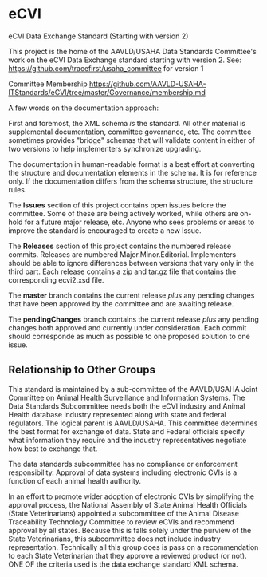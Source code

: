 # eCVI
eCVI Data Exchange Standard (Starting with version 2)

This project is the home of the AAVLD/USAHA Data Standards Committee's work on the eCVI Data Exchange standard starting with version 2.  See: https://github.com/tracefirst/usaha_committee for version 1

Committee Membership https://github.com/AAVLD-USAHA-ITStandards/eCVI/tree/master/Governance/membership.md

A few words on the documentation approach: 
 
First and foremost, the XML schema *is* the standard.  All other material is supplemental documentation, committee governance, etc.  The committee sometimes provides "bridge" schemas that will validate content in either of two versions to help implementers synchronize upgrading.

The documentation in human-readable format is a best effort at converting the structure and documentation elements in the schema.  It is for reference only.  If the documentation differs from the schema structure, the structure rules.  

The **Issues** section of this project contains open issues before the committee.  Some of these are being actively worked, while others are on-hold for a future major release, etc.  Anyone who sees problems or areas to improve the standard is encouraged to create a new Issue.  

The **Releases** section of this project contains the numbered release commits.  Releases are numbered Major.Minor.Editorial.  Implementers should be able to ignore differences between versions that vary only in the third part. Each release contains a zip and tar.gz file that contains the corresponding ecvi2.xsd file.

The **master** branch contains the current release *plus* any pending changes that have been approved by the committee and are awaiting release.

The **pendingChanges** branch contains the current release *plus* any pending changes both approved and currently under consideration.  Each commit should corresponde as much as possible to one proposed solution to one issue.  

## Relationship to Other Groups

This standard is maintained by a sub-committee of the AAVLD/USAHA Joint Committee on Animal Health Surveillance and Information Systems.  The Data Standards Subcommittee needs both the eCVI industry and Animal Health database industry represented along with state and federal regulators.  The logical parent is AAVLD/USAHA.  This committee determines the best format for exchange of data.  State and Federal officials specify what information they require and the industry representatives negotiate how best to exchange that.

The data standards subcommittee has no compliance or enforcement responsibility.  Approval of data systems including electronic CVIs is a function of each animal health authority.  

In an effort to promote wider adoption of electronic CVIs by simplifying the approval process, the National Assembly of State Animal Health Officials (State Veterinarians) appointed a subcommittee of the Animal Disease Traceability Technology Committee to review eCVIs and recommend approval by all states.  Because this is falls solely under the purview of the State Veterinarians, this subcommittee does not include industry representation.   Technically all this group does is pass on a recommendation to each State Veterinarian that they approve a reviewed product (or not).  ONE OF the criteria used is the data exchange standard XML schema.

